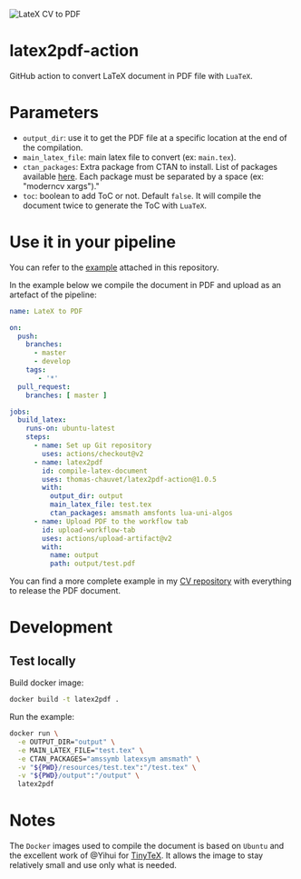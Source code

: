 ![LateX CV to PDF](https://github.com/thomas-chauvet/latex2pdf-action/workflows/LateX%20CV%20to%20PDF/badge.svg)

# latex2pdf-action

GitHub action to convert LaTeX document in PDF file with `LuaTeX`.

# Parameters

- `output_dir`: use it to get the PDF file at a specific location at the end of the compilation.
- `main_latex_file`: main latex file to convert (ex: `main.tex`).
- `ctan_packages`: Extra package from CTAN to install. List of packages available [here](http://mirror.ctan.org/systems/texlive/tlnet/archive). Each package must be separated by a space (ex: "moderncv xargs")."
- `toc`: boolean to add ToC or not. Default `false`. It will compile the document twice to generate the ToC with `LuaTeX`.

# Use it in your pipeline

You can refer to the [example](https://github.com/thomas-chauvet/latex2pdf-action/blob/master/.github/workflows/test.yml) attached in this repository.

In the example below we compile the document in PDF and upload as an artefact of the pipeline:

```yml
name: LateX to PDF

on:
  push:
    branches: 
      - master
      - develop
    tags:
       - '*'
  pull_request:
    branches: [ master ]

jobs:
  build_latex:
    runs-on: ubuntu-latest
    steps:
      - name: Set up Git repository
        uses: actions/checkout@v2
      - name: latex2pdf
        id: compile-latex-document
        uses: thomas-chauvet/latex2pdf-action@1.0.5
        with:
          output_dir: output
          main_latex_file: test.tex
          ctan_packages: amsmath amsfonts lua-uni-algos
      - name: Upload PDF to the workflow tab
        id: upload-workflow-tab
        uses: actions/upload-artifact@v2
        with:
          name: output
          path: output/test.pdf
```

You can find a more complete example in my [CV repository](https://github.com/thomas-chauvet/cv_latex) with everything to release the PDF document.

# Development

## Test locally

Build docker image:
```bash
docker build -t latex2pdf .
```

Run the example:
```bash
docker run \
  -e OUTPUT_DIR="output" \
  -e MAIN_LATEX_FILE="test.tex" \
  -e CTAN_PACKAGES="amssymb latexsym amsmath" \
  -v "${PWD}/resources/test.tex":"/test.tex" \
  -v "${PWD}/output":"/output" \
  latex2pdf
```

# Notes

The `Docker` images used to compile the document is based on `Ubuntu` and the excellent work of @Yihui for [TinyTeX](https://github.com/yihui/tinytex). It allows the image to stay relatively small and use only what is needed.
